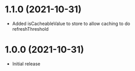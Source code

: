 # 1.1.0 (2021-10-31)

  * Added isCacheableValue to store to allow caching to do refreshThreshold

# 1.0.0 (2021-10-31)

  * Initial release

